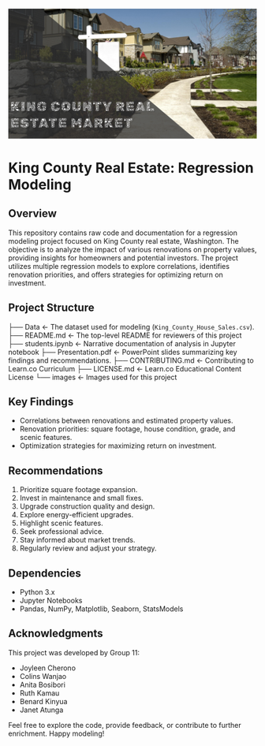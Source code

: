 ![modernhouse](Images/Modern%20House%20for%20Sale.png)

# King County Real Estate: Regression Modeling

## Overview

This repository contains raw code and documentation for a regression modeling project focused on King County real estate, Washington. The objective is to analyze the impact of various renovations on property values, providing insights for homeowners and potential investors. The project utilizes multiple regression models to explore correlations, identifies renovation priorities, and offers strategies for optimizing return on investment.

## Project Structure

├── Data                                      <- The dataset used for modeling (`King_County_House_Sales.csv`).
├── README.md                                 <- The top-level README for reviewers of this project
├── students.ipynb                            <- Narrative documentation of analysis in Jupyter notebook
├── Presentation.pdf                          <- PowerPoint slides summarizing key findings and recommendations.
├── CONTRIBUTING.md                           <- Contributing to Learn.co Curriculum
├── LICENSE.md                                <- Learn.co Educational Content License
└── images                                    <- Images used for this project


## Key Findings

- Correlations between renovations and estimated property values.
- Renovation priorities: square footage, house condition, grade, and scenic features.
- Optimization strategies for maximizing return on investment.

## Recommendations

1. Prioritize square footage expansion.
2. Invest in maintenance and small fixes.
3. Upgrade construction quality and design.
4. Explore energy-efficient upgrades.
5. Highlight scenic features.
6. Seek professional advice.
7. Stay informed about market trends.
8. Regularly review and adjust your strategy.


## Dependencies

- Python 3.x
- Jupyter Notebooks
- Pandas, NumPy, Matplotlib, Seaborn, StatsModels

## Acknowledgments

This project was developed by Group 11: 
- Joyleen Cherono
- Colins Wanjao
- Anita Bosibori
- Ruth Kamau 
- Benard Kinyua 
- Janet Atunga

Feel free to explore the code, provide feedback, or contribute to further enrichment. Happy modeling!